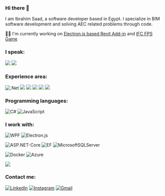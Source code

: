 ### Hi there 👋

I am Ibrahim Saad, a software developer based in Egypt. I specialize in BIM software development and solving AEC related problems through code.  

👨‍💻 I'm currently working on [Electron.js based Revit Add-in](https://github.com/Ibrahim5aad/electronjs-revit-addin) and [IFC FPS Game](https://github.com/Ibrahim5aad/ifc-first-person-shooter) 

### I speak:

![](https://img.shields.io/static/v1?label&message=English&style=for-the-badge&color=black)
![](https://img.shields.io/static/v1?label&message=Arabic&style=for-the-badge&color=black) 

### Experience area:

![.Net](https://img.shields.io/badge/.NET-5C2D91?style=for-the-badge&logo=.net&logoColor=white)
![](https://img.shields.io/static/v1?label&message=Restful%20APIs&style=for-the-badge&color=black)
![](https://img.shields.io/static/v1?label&message=Revit%20API&style=for-the-badge&color=black)
![](https://img.shields.io/static/v1?label&message=Forge%20APIs&style=for-the-badge&color=black)
![](https://img.shields.io/static/v1?label&message=IFC&style=for-the-badge&color=black)
![](https://img.shields.io/static/v1?label&message=3D&style=for-the-badge&color=black)

### Programming languages:

![C#](https://img.shields.io/badge/c%23-%23239120.svg?style=for-the-badge&logo=c-sharp&logoColor=white)
![JavaScript](https://img.shields.io/badge/javascript-%23323330.svg?style=for-the-badge&logo=javascript&logoColor=%23F7DF1E)

### I work with:

![WPF](https://img.shields.io/badge/WPF-5C2D91?style=for-the-badge&logo=.net&logoColor=white)
![Electron.js](https://img.shields.io/badge/Electron-191970?style=for-the-badge&logo=Electron&logoColor=white)

![ASP.NET-Core](https://img.shields.io/badge/ASP.NET%20Core-5C2D91?style=for-the-badge&logo=.net&logoColor=white)
![EF](https://img.shields.io/badge/EF-5C2D91?style=for-the-badge&logo=.net&logoColor=white)
![MicrosoftSQLServer](https://img.shields.io/badge/Microsoft%20SQL%20Server-CC2927?style=for-the-badge&logo=microsoft%20sql%20server&logoColor=white)

![Docker](https://img.shields.io/badge/docker-%230db7ed.svg?style=for-the-badge&logo=docker&logoColor=white)
![Azure](https://img.shields.io/badge/azure-%230072C6.svg?style=for-the-badge&logo=microsoftazure&logoColor=white)

![](https://img.shields.io/static/v1?label&logo=three.js&message=THREE.js&style=for-the-badge&color=black&logoColor=white)


### Contact me:

[![LinkedIn](https://img.shields.io/badge/linkedin-%230077B5.svg?style=for-the-badge&logo=linkedin&logoColor=white)](https://www.linkedin.com/in/ibrahim5aad/)
[![Instagram](https://img.shields.io/badge/Instagram-%23E4405F.svg?style=for-the-badge&logo=Instagram&logoColor=white)](https://www.instagram.com/theibrahimsaad/)
[![Gmail](https://img.shields.io/badge/Gmail-D14836?style=for-the-badge&logo=gmail&logoColor=white)](mailto:ibrahimsaad419@gmail.com)

 
